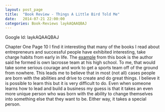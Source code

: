 ```yaml
---
layout: post_page
title:  "Book Review - Things A Little Bird Told Me"
date:   2014-07-21 22:00:00
categories: Book-Reviews laykAQAAQBAJ
---
```

Google Id: laykAQAAQBAJ


Chapter One Page 10
I find it interesting that many of the books I read about entrepreneurs and successful people have exhibited interesting, take charge habits from early in life. The [example](http://books.google.com/books?id=laykAQAAQBAJ&lpg=PP1&pg=PT14#v=onepage&q=lacrosse&f=false) from this book is the author said he formed is own lacrosse team at his high school. To me, that would take some serious courage and work to get a sports team off of the ground from nowhere. This leads me to believe that in most (not all) cases people are born with the abilities and drive to create and do great things. I believe it is possible to learn this but it is very difficult to do. Even when someone learns how to lead and build a business my guess is that it takes an even more unique person who was born with the ability to change themselves into something else that they want to be. Either way, it takes a special person.
